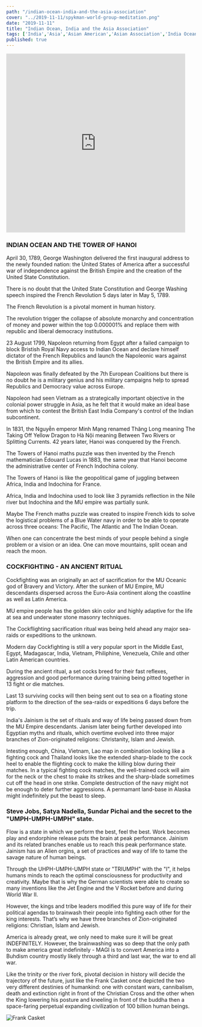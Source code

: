 ```yaml
--- 
path: "/indian-ocean-india-and-the-asia-association"
cover: "../2019-11-11/spykman-world-group-meditation.png"
date: "2019-11-11"
title: "Indian Ocean, India and the Asia Association"
tags: ['India','Asia','Asian American','Asian Association','India Ocean','Spykman World','Nicholas Spykman']  
published: true
---
```


<iframe src="https://www.facebook.com/plugins/video.php?href=https%3A%2F%2Fwww.facebook.com%2Fspykmanworld%2Fvideos%2F2820924811272345%2F&show_text=0&width=476" width="476" height="476" style="border:none;overflow:hidden" scrolling="no" frameborder="0" allowTransparency="true" allowFullScreen="true"></iframe>

### INDIAN OCEAN AND THE TOWER OF HANOI 

April 30, 1789, George Washington delivered the first inaugural address to the newly founded nation: the United States of America after a successful war of independence against the British Empire and the creation of the United State Constitution. 

There is no doubt that the United State Constitution and George Washing speech inspired the French Revolution 5 days later in May 5, 1789.

The French Revolution is a pivotal moment in human history. 

The revolution trigger the collapse of absolute monarchy and concentration of money and power within the top 0.000001% and replace them with republic and liberal democracy institutions. 

23 August 1799, Napoleon returning from Egypt after a failed campaign to block Bristish Royal Navy access to Indian Ocean and declare himself dictator of the French Republics and launch the Napoleonic wars against the British Empire and its allies. 

Napoleon was finally defeated by the 7th European Coalitions but there is no doubt he is a military genius and his military campaigns help to spread Republics and Democracy value across Europe.

Napoleon had seen Vietnam as a strategically important objective in the colonial power struggle in Asia, as he felt that it would make an ideal base from which to contest the British East India Company's control of the Indian subcontinent. 

In 1831, the Nguyễn emperor Minh Mạng renamed Thăng Long meaning The Taking Off Yellow Dragon to Hà Nội meaning Between Two Rivers or Splitting Currents. 42 years later, Hanoi was conquered by the French.

The Towers of Hanoi maths puzzle was then invented by the French mathematician Édouard Lucas in 1883, the same year that Hanoi become the administrative center of French Indochina colony. 

The Towers of Hanoi is like the geopolitical game of juggling between Africa, India and Indochina for France.  

Africa, India and Indochina used to look like 3 pyramids reflection in the Nile river but Indochina and the MU empire was partially sunk. 

Maybe The French maths puzzle was created to inspire French kids to solve the logistical problems of a Blue Water navy in order to be able to operate across three oceans: The Pacific, The Atlantic and The Indian Ocean.

When one can concentrate the best minds of your people behind a single problem or a vision or an idea. One can move mountains, split ocean and reach the moon.

### COCKFIGHTING - AN ANCIENT RITUAL

Cockfighting was an originally an act of sacrification for the MU Oceanic god of Bravery and Victory. After the sunken of MU Empire, MU descendants dispersed across the Euro-Asia continent along the coastline as well as Latin America. 

MU empire people has the golden skin color and highly adaptive for the life at sea and underwater stone masonry techniques.

The Cockflighting sacrification ritual was being held ahead any major sea-raids or expeditions to the unknown.

Modern day Cockfighting is still a very popular sport in the Middle East, Egypt, Madagascar, India, Vietnam, Philiphine, Venezuela, Chile and other Latin American countries.

During the ancient ritual, a set cocks breed for their fast reflexes, aggression and good performance during training being pitted together in 13 fight or die matches. 

Last 13 surviving cocks will then being sent out to sea on a floating stone platform to the direction of the sea-raids or expeditions 6 days before the trip.

India's Jainism is the set of rituals and way of life being passed down from the MU Empire descendants. Janism later being further developed into Egyptian myths and rituals, which overtime evolved into three major branches of Zion-originated religions: Christanity, Islam and Jewish.

Intesting enough, China, Vietnam, Lao map in combination looking like a fighting cock and Thailand looks like the extended sharp-blade to the cock heel to enable the flighting cock to make the killing blow during their matches. In a typical fighting cock matches, the well-trained cock will aim for the neck or the chest to make its strikes and the sharp-blade sometimes cut off the head in one strike.
Complete destruction of the navy might not be enough to deter further aggressions. A permamant land-base in Alaska might indefinitely put the beast to sleep.

### Steve Jobs, Satya Nadella, Sundar Pichai and the secret to the "UMPH-UMPH-UMPH" state.

Flow is a state in which we perform the best, feel the best. Work becomes play and endorphine release puts the brain at peak performance. 
Jainism and its related branches enable us to reach this peak performance state. Jainism has an Alien orgins, a set of practices and way of life to tame the savage nature of human beings. 

Through the UHPH-UMPH-UMPH state or "TRIUMPH" with the "I", it helps humans minds to reach the optimal consciousness for productivity and creativity. Maybe that is why the German scientists were able to create so many inventions like the Jet Engine and the V Rocket before and during World War II.

However, the kings and tribe leaders modified this pure way of life for their political agendas to brainwash their people into fighting each other for the king interests. That’s why we have three branches of Zion-originated religions: Christian, Islam and Jewish.

America is already great, we only need to make sure it will be great INDEFINITELY. However, the brainwashing was so deep that the only path to make america great indefinitely - MAGI is to convert America into a Buhdism country mostly likely through a third and last war, the war to end all war.

Like the trinity or the river fork, pivotal decision in history will decide the trajectory of the future, just like the Frank Casket once depicted the two very different destinies of humankind: one with constant wars, cannibalism, death and extinction right in front of the Christian Cross and the other when the King lowering his posture and kneeling in front of the buddha then a space-faring perpetual expanding civilization of 100 billion human beings. 


![Frank Casket](https://upload.wikimedia.org/wikipedia/commons/thumb/5/5a/Franks_casket_03.jpg/2880px-Franks_casket_03.jpg)









	


